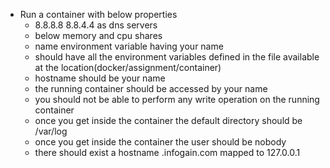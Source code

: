 - Run a container with below properties
  - 8.8.8.8	8.8.4.4 as dns servers
  - below memory and cpu shares
  - name environment variable having your name
  - should have all the environment variables defined in the file available at the location(docker/assignment/container)
  - hostname should be your name
  - the running container should be accessed by your name
  - you should not be able to perform any write operation on the running container
  - once you get inside the container the default directory should be /var/log
  - once you get inside the container the user should be nobody
  - there should exist a hostname <name>.infogain.com mapped to 127.0.0.1
